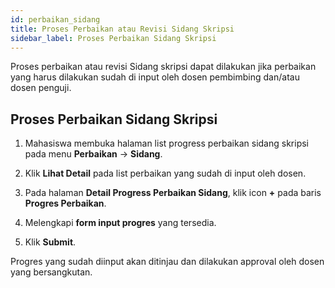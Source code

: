 ```yaml
---
id: perbaikan_sidang
title: Proses Perbaikan atau Revisi Sidang Skripsi
sidebar_label: Proses Perbaikan Sidang Skripsi
---
```


Proses perbaikan atau revisi Sidang skripsi dapat dilakukan jika perbaikan yang harus dilakukan sudah di input oleh dosen pembimbing dan/atau dosen penguji.

## Proses Perbaikan Sidang Skripsi

1. Mahasiswa membuka halaman list progress perbaikan sidang skripsi pada menu **Perbaikan** -> **Sidang**.

2. Klik **Lihat Detail** pada list perbaikan yang sudah di input oleh dosen.

3. Pada halaman **Detail Progress Perbaikan Sidang**, klik icon **+** pada baris **Progres Perbaikan**.

4. Melengkapi **form input progres** yang tersedia.

5. Klik **Submit**.

Progres yang sudah diinput akan ditinjau dan dilakukan approval oleh dosen yang bersangkutan.
